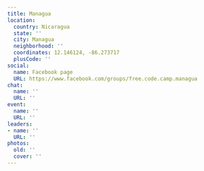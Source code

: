 ```yaml
---
title: Managua
location:
  country: Nicaragua
  state: ''
  city: Managua
  neighborhood: ''
  coordinates: 12.146124, -86.273717
  plusCode: ''
social:
  name: Facebook page
  URL: https://www.facebook.com/groups/free.code.camp.managua
chat:
  name: ''
  URL: ''
event:
  name: ''
  URL: ''
leaders:
- name: ''
  URL: ''
photos:
  old: ''
  cover: ''
---
```

